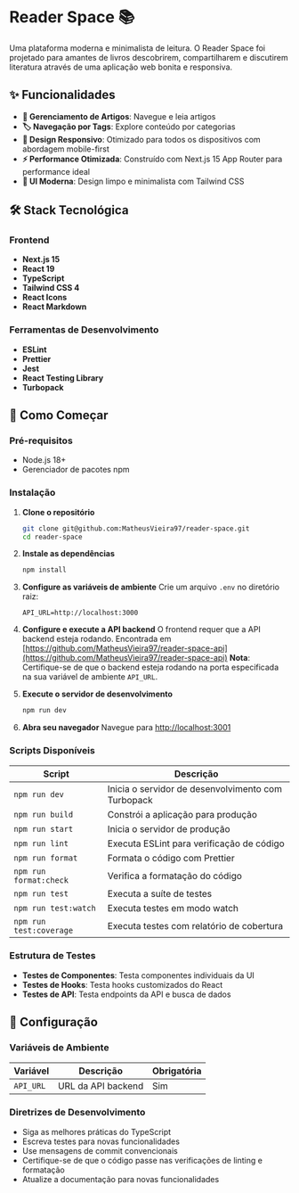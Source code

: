 # Reader Space 📚

Uma plataforma moderna e minimalista de leitura. O Reader Space foi projetado para amantes de livros descobrirem, compartilharem e discutirem literatura através de uma aplicação web bonita e responsiva.

## ✨ Funcionalidades

- **📖 Gerenciamento de Artigos**: Navegue e leia artigos
- **🏷️ Navegação por Tags**: Explore conteúdo por categorias
- **📱 Design Responsivo**: Otimizado para todos os dispositivos com abordagem mobile-first
- **⚡ Performance Otimizada**: Construído com Next.js 15 App Router para performance ideal
- **🎨 UI Moderna**: Design limpo e minimalista com Tailwind CSS

## 🛠️ Stack Tecnológica

### Frontend

- **Next.js 15**
- **React 19**
- **TypeScript**
- **Tailwind CSS 4**
- **React Icons**
- **React Markdown**

### Ferramentas de Desenvolvimento

- **ESLint**
- **Prettier**
- **Jest**
- **React Testing Library**
- **Turbopack**

## 🚀 Como Começar

### Pré-requisitos

- Node.js 18+
- Gerenciador de pacotes npm

### Instalação

1. **Clone o repositório**

   ```bash
   git clone git@github.com:MatheusVieira97/reader-space.git
   cd reader-space
   ```

2. **Instale as dependências**

   ```bash
   npm install
   ```

3. **Configure as variáveis de ambiente**
   Crie um arquivo `.env` no diretório raiz:

   ```env
   API_URL=http://localhost:3000
   ```

4. **Configure e execute a API backend**
   O frontend requer que a API backend esteja rodando. Encontrada em [https://github.com/MatheusVieira97/reader-space-api](https://github.com/MatheusVieira97/reader-space-api)
   **Nota**: Certifique-se de que o backend esteja rodando na porta especificada na sua variável de ambiente `API_URL`.

5. **Execute o servidor de desenvolvimento**

   ```bash
   npm run dev
   ```

6. **Abra seu navegador**
   Navegue para [http://localhost:3001](http://localhost:3001)

### Scripts Disponíveis

| Script                  | Descrição                                          |
| ----------------------- | -------------------------------------------------- |
| `npm run dev`           | Inicia o servidor de desenvolvimento com Turbopack |
| `npm run build`         | Constrói a aplicação para produção                 |
| `npm run start`         | Inicia o servidor de produção                      |
| `npm run lint`          | Executa ESLint para verificação de código          |
| `npm run format`        | Formata o código com Prettier                      |
| `npm run format:check`  | Verifica a formatação do código                    |
| `npm run test`          | Executa a suíte de testes                          |
| `npm run test:watch`    | Executa testes em modo watch                       |
| `npm run test:coverage` | Executa testes com relatório de cobertura          |

### Estrutura de Testes

- **Testes de Componentes**: Testa componentes individuais da UI
- **Testes de Hooks**: Testa hooks customizados do React
- **Testes de API**: Testa endpoints da API e busca de dados

## 🔧 Configuração

### Variáveis de Ambiente

| Variável  | Descrição          | Obrigatória |
| --------- | ------------------ | ----------- |
| `API_URL` | URL da API backend | Sim         |

### Diretrizes de Desenvolvimento

- Siga as melhores práticas do TypeScript
- Escreva testes para novas funcionalidades
- Use mensagens de commit convencionais
- Certifique-se de que o código passe nas verificações de linting e formatação
- Atualize a documentação para novas funcionalidades
